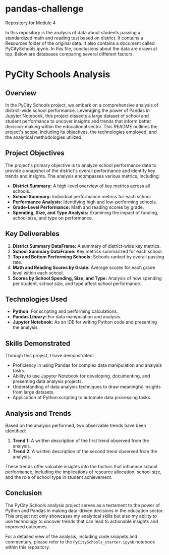 # pandas-challenge
Repository for Module 4

In this repository is the analysis of data about students passing a standardized math and reading test based on district. It contains a Resources folder of the original data. It also contains a document called PyCitySchools.ipynb. In this file, conclusions about the data are drawn at top. Below are databases comparing several different factors.

# PyCity Schools Analysis

## Overview

In the PyCity Schools project, we embark on a comprehensive analysis of district-wide school performance. Leveraging the power of Pandas in Jupyter Notebook, this project dissects a large dataset of school and student performance to uncover insights and trends that inform better decision-making within the educational sector. This README outlines the project's scope, including its objectives, the technologies employed, and the analytical methodologies utilized.

## Project Objectives

The project's primary objective is to analyze school performance data to provide a snapshot of the district's overall performance and identify key trends and insights. The analysis encompasses various metrics, including:

- **District Summary:** A high-level overview of key metrics across all schools.
- **School Summary:** Individual performance metrics for each school.
- **Performance Analysis:** Identifying high and low-performing schools.
- **Grade-Level Performance:** Math and reading scores by grade.
- **Spending, Size, and Type Analysis:** Examining the impact of funding, school size, and type on performance.

## Key Deliverables

1. **District Summary DataFrame:** A summary of district-wide key metrics.
2. **School Summary DataFrame:** Key metrics summarized for each school.
3. **Top and Bottom Performing Schools:** Schools ranked by overall passing rate.
4. **Math and Reading Scores by Grade:** Average scores for each grade level within each school.
5. **Scores by School Spending, Size, and Type:** Analysis of how spending per student, school size, and type affect school performance.

## Technologies Used

- **Python:** For scripting and performing calculations.
- **Pandas Library:** For data manipulation and analysis.
- **Jupyter Notebook:** As an IDE for writing Python code and presenting the analysis.

## Skills Demonstrated

Through this project, I have demonstrated:

- Proficiency in using Pandas for complex data manipulation and analysis tasks.
- Ability to use Jupyter Notebook for developing, documenting, and presenting data analysis projects.
- Understanding of data analysis techniques to draw meaningful insights from large datasets.
- Application of Python scripting to automate data processing tasks.

## Analysis and Trends

Based on the analysis performed, two observable trends have been identified:

1. **Trend 1:** A written description of the first trend observed from the analysis.
2. **Trend 2:** A written description of the second trend observed from the analysis.

These trends offer valuable insights into the factors that influence school performance, including the implications of resource allocation, school size, and the role of school type in student achievement.

## Conclusion

The PyCity Schools analysis project serves as a testament to the power of Python and Pandas in making data-driven decisions in the education sector. This project not only showcases my analytical skills but also my ability to use technology to uncover trends that can lead to actionable insights and improved outcomes.

For a detailed view of the analysis, including code snippets and commentary, please refer to the `PyCitySchools_starter.ipynb` notebook within this repository.
